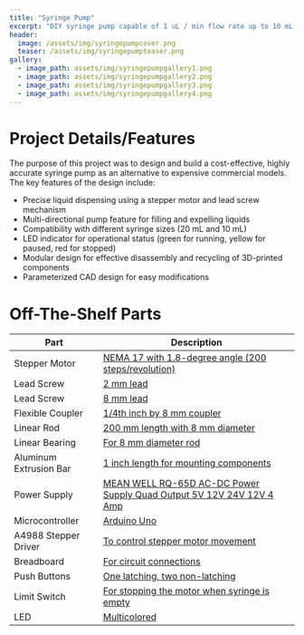 ```yaml
---
title: "Syringe Pump"
excerpt: "DIY syringe pump capable of 1 uL / min flow rate up to 10 mL / min"
header:
  image: /assets/img/syringepumpcover.png
  teaser: /assets/img/syringepumpteaser.png
gallery:
  - image_path: assets/img/syringepumpgallery1.png
  - image_path: assets/img/syringepumpgallery2.png
  - image_path: assets/img/syringepumpgallery3.png
  - image_path: assets/img/syringepumpgallery4.png
---
```

# Project Details/Features 

The purpose of this project was to design and build a cost-effective, highly accurate syringe pump as an alternative to expensive commercial models. The key features of the design include:
* Precise liquid dispensing using a stepper motor and lead screw mechanism
* Multi-directional pump feature for filling and expelling liquids
* Compatibility with different syringe sizes (20 mL and 10 mL)
* LED indicator for operational status (green for running, yellow for paused, red for stopped)
* Modular design for effective disassembly and recycling of 3D-printed components
* Parameterized CAD design for easy modifications

# Off-The-Shelf Parts 

| Part | Description |
|------|-------------|
| Stepper Motor | [NEMA 17 with 1.8-degree angle (200 steps/revolution)](https://www.amazon.com/gp/product/B07LF898KN/ref=ppx_yo_dt_b_search_asin_title?ie=UTF8&th=1) |
| Lead Screw | [2 mm lead](https://www.amazon.com/dp/B07R1H5ZMV/ref=cm_sw_em_r_mt_dp_0YZ13D4HQBGW2Z86PBV1?_encoding=UTF8&psc=1) |
| Lead Screw | [8 mm lead](https://www.amazon.com/gp/product/B0B8RKN89V?ie=UTF8&th=1&linkCode=sl1&tag=drd0cf-20&linkId=bb4eefbbfff880704d7cd0784b1af8c0&language=en_US&ref_=as_li_ss_tl) |
| Flexible Coupler | [1/4th inch by 8 mm coupler](https://us.openbuilds.com/1-4-x-8mm-flexible-coupling/) |
| Linear Rod | [200 mm length with 8 mm diameter](https://www.amazon.com/dp/B07MPGWJMS/ref=cm_sw_em_r_mt_dp_X5AQS0ES7JH8JG83AAZ3) |
| Linear Bearing | [For 8 mm diameter rod](https://www.amazon.com/gp/product/B087WPGQ8T/ref=ppx_yo_dt_b_asin_image_o00_s00?ie=UTF8&psc=1) |
| Aluminum Extrusion Bar | [1 inch length for mounting components](https://us.openbuilds.com/v-slot-20x40-linear-rail/) |
| Power Supply | [MEAN WELL RQ-65D AC-DC Power Supply Quad Output 5V 12V 24V 12V 4 Amp](https://www.amazon.com/dp/B005T9HGLI/ref=cm_sw_em_r_mt_dp_A8CZ056TM52EJGZTGZGR?_encoding=UTF8&psc=1) | 
| Microcontroller | [Arduino Uno](https://www.amazon.com/dp/B007R9TUJE/ref=cm_sw_em_r_mt_dp_TY8JGK0CJD1JEJM4BNNJ) | 
| A4988 Stepper Driver | [To control stepper motor movement](https://www.amazon.com/dp/B01FFGAKK8/ref=cm_sw_em_r_mt_dp_V0YKTYKDWMR8WHTKA53T?_encoding=UTF8&psc=1) |
| Breadboard | [For circuit connections](https://www.amazon.com/dp/B082VYXDF1/ref=cm_sw_em_r_mt_dp_N6Q28CAGPAYCKCSJKDDC?_encoding=UTF8&psc=1) |
| Push Buttons | [One latching, two non-latching](https://www.amazon.com/dp/B07XTBL1NP?psc=1&smid=A2NNH5C5IP9N3O&linkCode=sl1&tag=drd0cf-20&linkId=43b42a7cb2a088ebd85d65cb9da46725&language=en_US&ref_=as_li_ss_tl) |
| Limit Switch | [For stopping the motor when syringe is empty](https://www.amazon.com/gp/product/B073TYWX86/ref=ppx_yo_dt_b_asin_image_o01_s00?ie=UTF8&psc=1) |
| LED | [Multicolored](https://www.amazon.com/dp/B0194Y6MW2/ref=cm_sw_em_r_mt_dp_FW3CFQT7ZGFQ2R04N6G3?_encoding=UTF8&psc=1) |





